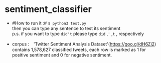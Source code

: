 # sentiment_classifier
* #How to run it :# 
`$ python3 test.py` <br>
then you can type any sentence to test its sentiment <br>
p.s. if you want to type `did't` please type `did` ,`'` ,`t` , respectively

* corpus :　'Twitter Sentiment Analysis Dataset'(https://goo.gl/dH6Zi2) 
contains 1,578,627 classified tweets, 
each row is marked as 1 for positive sentiment and 0 for negative sentiment.
            
